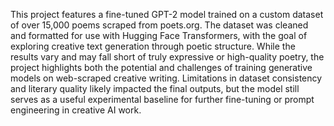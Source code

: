 This project features a fine-tuned GPT-2 model trained on a custom dataset of over 15,000 poems scraped from poets.org. The dataset was cleaned and formatted for use with Hugging Face Transformers, with the goal of exploring creative text generation through poetic structure. While the results vary and may fall short of truly expressive or high-quality poetry, the project highlights both the potential and challenges of training generative models on web-scraped creative writing. Limitations in dataset consistency and literary quality likely impacted the final outputs, but the model still serves as a useful experimental baseline for further fine-tuning or prompt engineering in creative AI work.
